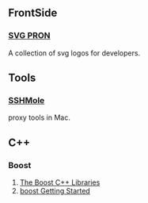 FrontSide
---------

### [SVG PRON](http://svgporn.com/)

A collection of svg logos for developers.

Tools
-----

### [SSHMole](https://github.com/OpenFibers/SSHMole)

proxy tools in Mac.

C++
---

### Boost

1.	[The Boost C++ Libraries](http://theboostcpplibraries.com/)
2.	[boost Getting Started](http://www.boost.org/doc/libs/1_58_0/more/getting_started/windows.html)

